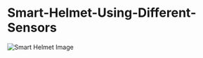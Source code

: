 # Smart-Helmet-Using-Different-Sensors
![Smart Helmet Image](https://github.com/anand2678/Smart-Helmet-Using-Different-Sensors/assets/111646503/347e2d26-49ae-413a-a0de-03b7edb98117)
